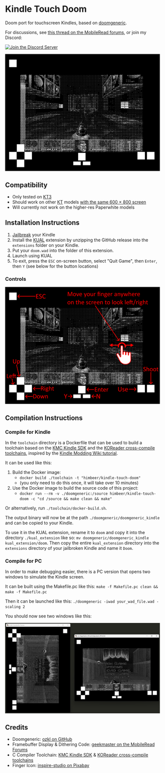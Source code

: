 # Kindle Touch Doom

Doom port for touchscreen Kindles, based on [doomgeneric](https://github.com/ozkl/doomgeneric).

For discussions, see [this thread on the MobileRead forums](https://www.mobileread.com/forums/showthread.php?p=4313126), or join my Discord:

[![Join the Discord Server](https://img.shields.io/discord/252874887113342976?logo=discord)](https://www.himbeer.me/discord)

![Doom running on Kindle](screenshots/kindle.png)

## Compatibility

- Only tested on [KT3](https://wiki.mobileread.com/wiki/Kindle_Serial_Numbers)
- Should work on other [KT](https://wiki.mobileread.com/wiki/Kindle_Serial_Numbers) models [with the same 600 × 800 screen](https://en.wikipedia.org/wiki/Amazon_Kindle#Specifications)
- Will currently not work on the higher-res Paperwhite models

## Installation Instructions

1. [Jailbreak](https://www.mobileread.com/forums/showthread.php?t=320564) your Kindle
2. Install the [KUAL](https://www.mobileread.com/forums/showthread.php?t=203326) extension by unzipping the GitHub release into the `extensions` folder on your Kindle.
3. Put your `doom.wad` into the folder of this extension.
4. Launch using KUAL
5. To exit, press the `ESC` on-screen button, select "Quit Game", then `Enter`, then `Y` (see below for the button locations)

### Controls

![Controls for Doom running on Kindle](screenshots/controls.png)

## Compilation Instructions

### Compile for Kindle

In the `toolchain` directory is a Dockerfile that can be used to build a toolchain based on the [KMC Kindle SDK](https://github.com/KindleModding/kindle-sdk) and the [KOReader cross-compile toolchains](https://github.com/koreader/koxtoolchain), inspired by the [Kindle Modding Wiki tutorial](https://kindlemodding.org/kindle-dev/gtk-tutorial/prerequisites.html).

It can be used like this:

1. Build the Docker image:
    - `docker build ./toolchain -t "himbeer/kindle-touch-doom"`
    - (you only need to do this once, it will take over 10 minutes)
2. Use the Docker image to build the source code of this project:
    - `docker run --rm -v ./doomgeneric:/source himbeer/kindle-touch-doom -c "cd /source && make clean && make"`

Or alternatively, run `./toolchain/docker-build.sh`.

The output binary will now be at the path `./doomgeneric/doomgeneric_kindle` and can be copied to your Kindle.

To use it in the KUAL extension, rename it to `doom` and copy it into the directory `./kual_extension` like so: `mv doomgeneric/doomgeneric_kindle kual_extension/doom`. Then copy the entire `kual_extension` directory into the `extensions` directory of your jailbroken Kindle and name it `Doom`.

### Compile for PC

In order to make debugging easier, there is a PC version that opens two windows to simulate the Kindle screen.

It can be built using the Makefile.pc like this: `make -f Makefile.pc clean && make -f Makefile.pc`

Then it can be launched like this: `./doomgeneric -iwad your_wad_file.wad -scaling 2`

You should now see two windows like this:

<img src="screenshots/pc_windows.png" alt="Two windows, one with the dithered Kindle framebuffer and one with the plain Doom framebuffer" width="800">

## Credits

- Doomgeneric: [ozkl on GitHub](https://github.com/ozkl/doomgeneric)
- Framebuffer Display & Dithering Code: [geekmaster on the MobileRead Forums](https://www.mobileread.com/forums/showthread.php?t=177455)
- C Compiler Toolchain: [KMC Kindle SDK](https://github.com/KindleModding/kindle-sdk) & [KOReader cross-compile toolchains](https://github.com/koreader/koxtoolchain)
- Finger Icon: [inspire-studio on Pixabay](https://pixabay.com/vectors/touch-digital-icon-finger-press-6602643/)
